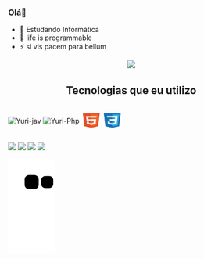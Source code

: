 ### Olá👋


- 🔭 Estudando Informática
- 💬 life is programmable
- ⚡ si vis pacem para bellum

<div align="center">
  <a href="https://github.com/YuriBreno">
  <img height="180em" src="https://github-readme-stats.vercel.app/api?username=YuriBreno&show_icons=true&theme=highcontrast&include_all_commits=true&count_private=true"/></a>
  
## Tecnologias que eu utilizo    
</div>
  <div style="display: inline_block"><br>
  <img align="center" alt="Yuri-jav" height="30" width="40" src="https://cdn.jsdelivr.net/gh/devicons/devicon/icons/java/java-original-wordmark.svg" />
  <img align="center" alt="Yuri-Php" height="30" width="40"   src="https://cdn.jsdelivr.net/gh/devicons/devicon/icons/php/php-original.svg" />
  <img align="center" alt="Yuri-HTML" height="30" width="40" src="https://raw.githubusercontent.com/devicons/devicon/master/icons/html5/html5-original.svg">
  <img align="center" alt="Yuri-CSS" height="30" width="40" src="https://raw.githubusercontent.com/devicons/devicon/master/icons/css3/css3-original.svg">
  <img align="right" alt="" height="150" style="border-radius:50px;" src="">
</div>
  
##
<div> 
  <a href="https://instagram.com/theyur1" target="_blank"><img src="https://img.shields.io/badge/-Instagram-%23E4405F?style=for-the-badge&logo=instagram&logoColor=white" target="_blank"></a>
 	<a href="https://www.twitch.tv/YuuriBrr" target="_blank"><img src="https://img.shields.io/badge/Twitch-9146FF?style=for-the-badge&logo=twitch&logoColor=white" target="_blank"></a>
 <a href="https://discord.com/channels/@me" target="_blank"><img src="https://img.shields.io/badge/Discord-7289DA?style=for-the-badge&logo=discord&logoColor=white" target="_blank"></a> 
  <a href = "mailto:yuribreno288@gmail.com"><img src="https://img.shields.io/badge/-Gmail-%23333?style=for-the-badge&logo=gmail&logoColor=white" target="_blank"></a>
 
  ![Snake animation](https://github.com/rafaballerini/rafaballerini/blob/output/github-contribution-grid-snake.svg)
 
</div>
       
          
